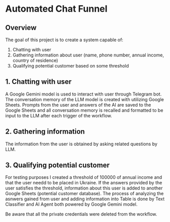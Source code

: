 # Automated Chat Funnel

## Overview
The goal of this project is to create a system capable of:
1. Chatting with user 
2. Gathering information about user (name, phone number, annual income, country of residence)
3. Qualifying potential customer based on some threshold

## 1. Chatting with user
A Google Gemini model is used to interact with user through Telegram bot. The conversation memory of the LLM model is created with utilizing Google Sheets. 
Prompts from the user and answers of the AI are saved to the Google Sheets and all conversation memory is recalled and formatted to be input to the LLM after each trigger of the workflow.

## 2. Gathering information
The information from the user is obtained by asking related questions by LLM.

## 3. Qualifying potential customer
For testing purposes I created a threshold of 100000 of annual income and that the user needd to be placed in Ukraine. If the answers provided by the user satisfies the threshold, information about this user is added to 
another Google Sheets (potential customer database). The process of analyzing the asnwers gained from user and adding information into Table is done by Text Classifier and AI Agent both powered by Google Gemini model.


Be aware that all the private credentials were deleted from the workflow.
